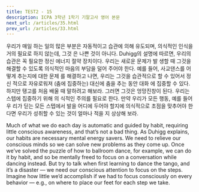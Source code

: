 ```yaml
---
title: TEST2 - 15
description: ICPA 3학년 1학기 기말고사 영어 본문
next_url: /articles/35.html
prev_url: /articles/33.html
---
```


우리가 매일 하는 일의 많은 부분은 자동적이고 습관에 의해 유도되며, 의식적인 인식을 거의 필요로 하지 않는데, 그것 은 나쁜 것이 아니다. Duhigg의 설명에 따르면, 우리의 습관은 꼭 필요한 정신 에너지 절약 장치이다. 우리는 새로운 문제가 발 생할 때 그것을 해결할 수 있도록 의식적인 마음의 부담을 덜어 주어야 한다. 예를 들어, 사교댄스를 어떻게 추는지에 대한 문제 를 해결하고 나면, 우리는 그것을 습관적으로 할 수 있어서 정신 적으로 자유로워져 (춤에 집중하는) 대신에 춤을 추는 동안 대화 에 집중할 수 있다. 하지만 탱고를 처음 배울 때 말하려고 해보라. 그러면 그것은 엉망진창이 된다. 우리는 스텝에 집중하기 위해 의 식적인 주의를 필요로 한다. 만약 우리가 모든 행동, 예를 들어 우 리가 딛는 모든 스텝에서 발을 어디에 두어야 할지에 의식적으로 초점을 맞추어야 한다면 우리가 성취할 수 있는 것이 얼마나 적을 지 상상해 보라.

Much of what we do each day is automatic and guided by habit, requiring little conscious awareness, and that’s not a bad thing. As Duhigg explains, our habits are necessary mental energy savers. We need to relieve our conscious minds so we can solve new problems as they come up. Once we’ve solved the puzzle of how to ballroom dance, for example, we can do it by habit, and so be mentally freed to focus on a conversation while dancing instead. But try to talk when first learning to dance the tango, and it’s a disaster — we need our conscious attention to focus on the steps. Imagine how little we’d accomplish if we had to focus consciously on every behavior — e.g., on where to place our feet for each step we take.
